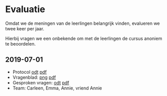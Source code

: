 # Evaluatie

Omdat we de meningen van de leerlingen belangrijk vinden, evalueren we twee keer per jaar.

Hierbij vragen we een onbekende om met de leerlingen de cursus anoniem te beoordelen.

## 2019-07-01

 * Protocol [odt](20190701/Protocol.odt) [pdf](20190701/Protocol.pdf)
 * Vragenblad: [png](20190701/Vragenblad.png) [pdf](20190701/Vragenblad.pdf)
 * Gesproken vragen: [odt](20190701/GesprokenVragen.odt) [pdf](20190701/GesprokenVragen.pdf)
 * Team: Carleen, Emma, Annie, vriend Annie